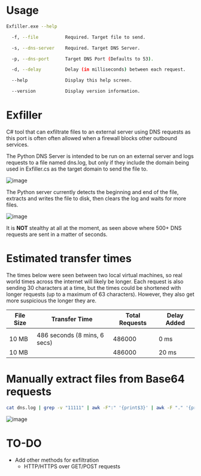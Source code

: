 # Usage

```bash
Exfiller.exe --help

  -f, --file          Required. Target file to send.

  -s, --dns-server    Required. Target DNS Server.

  -p, --dns-port      Target DNS Port (Defaults to 53).

  -d, --delay         Delay (in milliseconds) between each request.

  --help              Display this help screen.

  --version           Display version information.
```

# Exfiller
C# tool that can exfiltrate files to an external server using DNS requests as this port is often often allowed when a firewall blocks other outbound services.

The Python DNS Server is intended to be run on an external server and logs requests to a file named dns.log, but only if they include the domain being used in Exfiller.cs as the target domain to send the file to.

![image](https://user-images.githubusercontent.com/58894272/153729622-13e636af-b503-4c00-a8ff-e38fee457bff.png)

The Python server currently detects the beginning and end of the file, extracts and writes the file to disk, then clears the log and waits for more files.

![image](https://user-images.githubusercontent.com/58894272/153723639-d9e6405e-4ed9-4d52-8b1e-448ffadbdc43.png)


It is **NOT** stealthy at all at the moment, as seen above where 500+ DNS requests are sent in a matter of seconds.

# Estimated transfer times
The times below were seen between two local virtual machines, so real world times across the internet will likely be longer.  Each request is also sending 30 characters at a time, but the times could be shortened with longer requests (up to a maximum of 63 characters).  However, they also get more suspicious the longer they are.

|File Size|Transfer Time|Total Requests|Delay Added|
|---|---|---|---|
|||||
|10 MB| 486 seconds (8 mins, 6 secs)|486000|0 ms|
|10 MB||486000|20 ms|

# Manually extract files from Base64 requests
```bash
cat dns.log | grep -v "11111" | awk -F":" '{print$3}' | awk -F "." '{print$1}' | sed -z 's/\n//g' | sed -z 's/-/=/g' | base64 -d > NAME_OF_FILE.docx
```

![image](https://user-images.githubusercontent.com/58894272/153721860-f71d8d32-66df-4143-9db8-ef32d99323de.png)


# TO-DO
- Add other methods for exfiltration
  - HTTP/HTTPS over GET/POST requests
